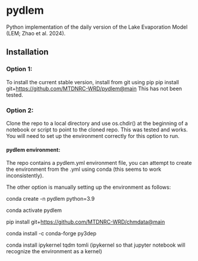 # pydlem
 Python implementation of the daily version of the Lake Evaporation Model (LEM; Zhao et al. 2024).

 ## Installation
 ### Option 1:
 To install the current stable version, install from git using pip
 pip install git+https://github.com/MTDNRC-WRD/pydlem@main
 This has not been tested.
 
 ### Option 2:
 Clone the repo to a local directory and use os.chdir() at the beginning of a notebook or script to point to the cloned repo. This was tested and works.
 You will need to set up the environment correctly for this option to run.
 #### pydlem environment:
 The repo contains a pydlem.yml environment file, you can attempt to create the environment from the .yml using conda (this seems to work inconsistently).

 The other option is manually setting up the environment as follows:
 
 conda create -n pydlem python=3.9
 
 conda activate pydlem
 
 pip install git+https://github.com/MTDNRC-WRD/chmdata@main
 
 conda install -c conda-forge py3dep
 
 conda install ipykernel tqdm tomli  (ipykernel so that jupyter notebook will recognize the environment as a kernel)
